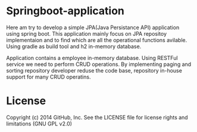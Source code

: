 Springboot-application
======================
Here am try to develop a simple JPA(Java Persistance API) application using spring boot. This application mainly focus on JPA repositoy implementaion and to find which are all the operational functions avilable. Using gradle as build tool and h2 in-memory database. 

Application contains a employee in-memory database. Using RESTFul service we need to perform CRUD operations. By implementing paging and sorting repository developer reduse the code base, repository in-house support for many CRUD operatins. 

License
=======
Copyright (c) 2014 GitHub, Inc. See the LICENSE file for license rights and limitations (GNU GPL v2.0)
